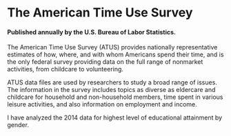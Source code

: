 # The American Time Use Survey

#### Published annually by the U.S. Bureau of Labor Statistics.  
The American Time Use Survey (ATUS) provides nationally representative estimates of how, where, and with whom Americans spend their time, and is the only federal survey providing data on the full range of nonmarket activities, from childcare to volunteering.

ATUS data files are used by researchers to study a broad range of issues.  The information in the survey includes topics as diverse as eldercare and childcare for household and non-household members, time spent in various leisure activities, and also information on employment and income.

I have analyzed the 2014 data for highest level of educational attainment by gender.
